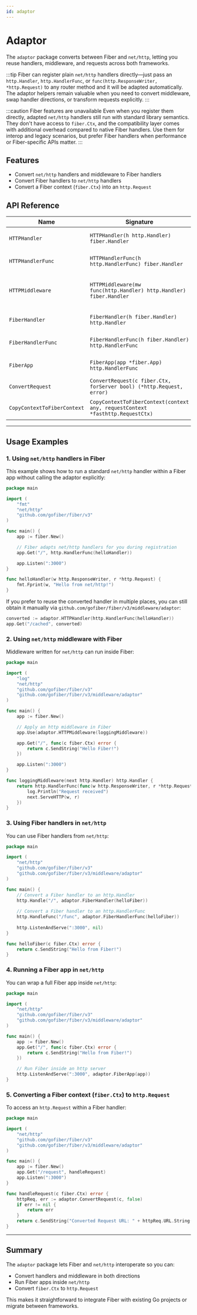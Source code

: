 ```yaml
---
id: adaptor
---
```


# Adaptor

The `adaptor` package converts between Fiber and `net/http`, letting you reuse handlers, middleware, and requests across both frameworks.

:::tip
Fiber can register plain `net/http` handlers directly—just pass an `http.Handler`,
`http.HandlerFunc`, or `func(http.ResponseWriter, *http.Request)` to any router
method and it will be adapted automatically. The adaptor helpers remain valuable
when you need to convert middleware, swap handler directions, or transform
requests explicitly.
:::

:::caution Fiber features are unavailable
Even when you register them directly, adapted `net/http` handlers still run with standard
library semantics. They don't have access to `fiber.Ctx`, and the compatibility layer comes
with additional overhead compared to native Fiber handlers. Use them for interop and legacy
scenarios, but prefer Fiber handlers when performance or Fiber-specific APIs matter.
:::

## Features

- Convert `net/http` handlers and middleware to Fiber handlers
- Convert Fiber handlers to `net/http` handlers
- Convert a Fiber context (`fiber.Ctx`) into an `http.Request`

## API Reference

| Name                        | Signature                                                                     | Description                                                      |
|-----------------------------|-------------------------------------------------------------------------------|------------------------------------------------------------------|
| `HTTPHandler`               | `HTTPHandler(h http.Handler) fiber.Handler`                                   | Converts `http.Handler` to `fiber.Handler`                       |
| `HTTPHandlerFunc`           | `HTTPHandlerFunc(h http.HandlerFunc) fiber.Handler`                           | Converts `http.HandlerFunc` to `fiber.Handler`                   |
| `HTTPMiddleware`            | `HTTPMiddleware(mw func(http.Handler) http.Handler) fiber.Handler`            | Converts `http.Handler` middleware to `fiber.Handler` middleware |
| `FiberHandler`              | `FiberHandler(h fiber.Handler) http.Handler`                                  | Converts `fiber.Handler` to `http.Handler`                       |
| `FiberHandlerFunc`          | `FiberHandlerFunc(h fiber.Handler) http.HandlerFunc`                          | Converts `fiber.Handler` to `http.HandlerFunc`                   |
| `FiberApp`                  | `FiberApp(app *fiber.App) http.HandlerFunc`                                   | Converts an entire Fiber app to a `http.HandlerFunc`             |
| `ConvertRequest`            | `ConvertRequest(c fiber.Ctx, forServer bool) (*http.Request, error)`          | Converts `fiber.Ctx` into a `http.Request`                       |
| `CopyContextToFiberContext` | `CopyContextToFiberContext(context any, requestContext *fasthttp.RequestCtx)` | Copies `context.Context` to `fasthttp.RequestCtx`                |

---

## Usage Examples

### 1. Using `net/http` handlers in Fiber

This example shows how to run a standard `net/http` handler within a Fiber app
without calling the adaptor explicitly:

```go
package main

import (
    "fmt"
    "net/http"
    "github.com/gofiber/fiber/v3"
)

func main() {
    app := fiber.New()

    // Fiber adapts net/http handlers for you during registration
    app.Get("/", http.HandlerFunc(helloHandler))

    app.Listen(":3000")
}

func helloHandler(w http.ResponseWriter, r *http.Request) {
    fmt.Fprint(w, "Hello from net/http!")
}
```

If you prefer to reuse the converted handler in multiple places, you can still
obtain it manually via `github.com/gofiber/fiber/v3/middleware/adaptor`:

```go
converted := adaptor.HTTPHandler(http.HandlerFunc(helloHandler))
app.Get("/cached", converted)
```

### 2. Using `net/http` middleware with Fiber

Middleware written for `net/http` can run inside Fiber:

```go
package main

import (
    "log"
    "net/http"
    "github.com/gofiber/fiber/v3"
    "github.com/gofiber/fiber/v3/middleware/adaptor"
)

func main() {
    app := fiber.New()

    // Apply an http middleware in Fiber
    app.Use(adaptor.HTTPMiddleware(loggingMiddleware))

    app.Get("/", func(c fiber.Ctx) error {
        return c.SendString("Hello Fiber!")
    })

    app.Listen(":3000")
}

func loggingMiddleware(next http.Handler) http.Handler {
    return http.HandlerFunc(func(w http.ResponseWriter, r *http.Request) {
        log.Println("Request received")
        next.ServeHTTP(w, r)
    })
}
```

### 3. Using Fiber handlers in `net/http`

You can use Fiber handlers from `net/http`:

```go
package main

import (
    "net/http"
    "github.com/gofiber/fiber/v3"
    "github.com/gofiber/fiber/v3/middleware/adaptor"
)

func main() {
    // Convert a Fiber handler to an http.Handler
    http.Handle("/", adaptor.FiberHandler(helloFiber))
    
    // Convert a Fiber handler to an http.HandlerFunc
    http.HandleFunc("/func", adaptor.FiberHandlerFunc(helloFiber))
    
    http.ListenAndServe(":3000", nil)
}

func helloFiber(c fiber.Ctx) error {
    return c.SendString("Hello from Fiber!")
}
```

### 4. Running a Fiber app in `net/http`

You can wrap a full Fiber app inside `net/http`:

```go
package main

import (
    "net/http"
    "github.com/gofiber/fiber/v3"
    "github.com/gofiber/fiber/v3/middleware/adaptor"
)

func main() {
    app := fiber.New()
    app.Get("/", func(c fiber.Ctx) error {
        return c.SendString("Hello from Fiber!")
    })

    // Run Fiber inside an http server
    http.ListenAndServe(":3000", adaptor.FiberApp(app))
}
```

### 5. Converting a Fiber context (`fiber.Ctx`) to `http.Request`

To access an `http.Request` within a Fiber handler:

```go
package main

import (
    "net/http"
    "github.com/gofiber/fiber/v3"
    "github.com/gofiber/fiber/v3/middleware/adaptor"
)

func main() {
    app := fiber.New()
    app.Get("/request", handleRequest)
    app.Listen(":3000")
}

func handleRequest(c fiber.Ctx) error {
    httpReq, err := adaptor.ConvertRequest(c, false)
    if err != nil {
        return err
    }
    return c.SendString("Converted Request URL: " + httpReq.URL.String())
}
```

---

## Summary

The `adaptor` package lets Fiber and `net/http` interoperate so you can:

- Convert handlers and middleware in both directions
- Run Fiber apps inside `net/http`
- Convert `fiber.Ctx` to `http.Request`

This makes it straightforward to integrate Fiber with existing Go projects or migrate between frameworks.
